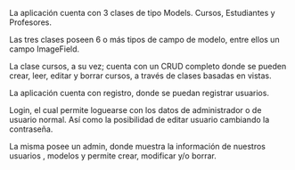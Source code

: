 La aplicación cuenta con 3 clases de tipo Models. Cursos, Estudiantes y Profesores.

Las tres clases poseen 6 o más tipos de campo de modelo, entre ellos un campo ImageField.

La clase cursos, a su vez; cuenta con un CRUD completo donde se pueden crear, leer, editar y borrar cursos, a través de clases basadas en vistas.

La aplicación cuenta con registro, donde se puedan registrar usuarios. 

Login, el cual permite loguearse con los datos de administrador o de usuario normal. Así como la posibilidad de editar usuario cambiando la contraseña.

La misma posee un admin, donde muestra la información de nuestros usuarios , modelos  y permite crear, modificar y/o borrar. 


